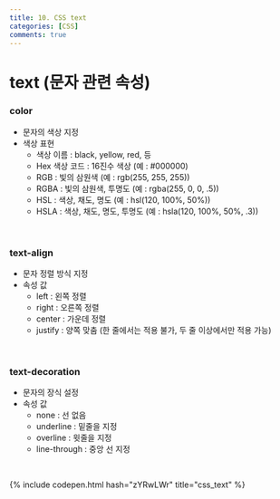 ```yaml
---
title: 10. CSS text
categories: [CSS]
comments: true
---
```


# text (문자 관련 속성)

### color 
- 문자의 색상 지정
- 색상 표현
    - 색상 이름 : black, yellow, red, 등
    - Hex 색상 코드 : 16진수 색상 (예 : #000000)
    - RGB : 빛의 삼원색 (예 : rgb(255, 255, 255))
    - RGBA : 빛의 삼원색, 투명도 (예 : rgba(255, 0, 0, .5))
    - HSL : 색상, 채도, 명도 (예 : hsl(120, 100%, 50%))
    - HSLA : 색상, 채도, 명도, 투명도 (예 : hsla(120, 100%, 50%, .3))

<br>

### text-align
- 문자 정렬 방식 지정
- 속성 값
    - left : 왼쪽 정렬
    - right : 오른쪽 정렬
    - center : 가운데 정렬
    - justify : 양쪽 맞춤 (한 줄에서는 적용 불가, 두 줄 이상에서만 적용 가능)

<br>

### text-decoration 
- 문자의 장식 설정
- 속성 값
    - none : 선 없음
    - underline : 밑줄을 지정
    - overline : 윗줄을 지정
    - line-through : 중앙 선 지정

<br>

{% include codepen.html hash="zYRwLWr" title="css_text" %}